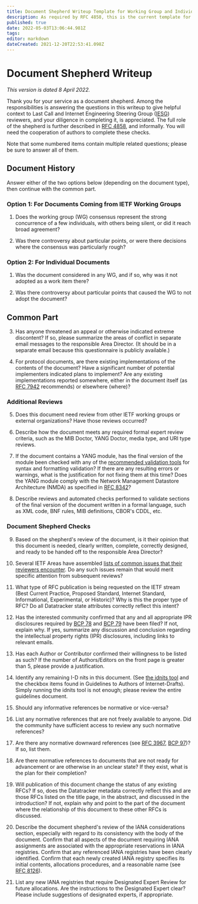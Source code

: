 ```yaml
---
title: Document Shepherd Writeup Template for Working Group and Individual Submissions
description: As required by RFC 4858, this is the current template for the Document Shepherd Write-Up. Changes are expected over time.
published: true
date: 2022-05-03T13:06:44.981Z
tags: 
editor: markdown
dateCreated: 2021-12-20T22:53:41.098Z
---
```


# Document Shepherd Writeup

*This version is dated 8 April 2022.*

Thank you for your service as a document shepherd. Among the responsibilities is answering the questions in this writeup to give helpful context to Last Call and Internet Engineering Steering Group ([IESG](https://www.ietf.org/about/groups/iesg/)) reviewers, and your diligence in completing it, is appreciated. The full role of the shepherd is further described in [RFC 4858](https://www.rfc-editor.org/rfc/rfc4858.html), and informally. You will need the cooperation of authors to complete these checks.

Note that some numbered items contain multiple related questions; please be sure to answer all of them.


## Document History

Answer either of the two options below (depending on the document type), then continue with the common part.

### Option 1: For Documents Coming from IETF Working Groups

1. Does the working group (WG) consensus represent the strong concurrence of a few individuals, with others being silent, or did it reach broad agreement?

2. Was there controversy about particular points, or were there decisions where the consensus was particularly rough?

### Option 2: For Individual Documents

1. Was the document considered in any WG, and if so, why was it not adopted as a work item there?
 
2. Was there controversy about particular points that caused the WG to not adopt the document?

## Common Part
 
3. Has anyone threatened an appeal or otherwise indicated extreme discontent? If so, please summarize the areas of conflict in separate email messages to the responsible Area Director. (It should be in a separate email because this questionnaire is publicly available.)

4. For protocol documents, are there existing implementations of the contents of the document? Have a significant number of potential implementers indicated plans to implement? Are any existing implementations reported somewhere, either in the document itself (as [RFC 7942](https://www.rfc-editor.org/rfc/rfc7942.html) recommends) or elsewhere (where)?

### Additional Reviews

5. Does this document need review from other IETF working groups or external organizations? Have those reviews occurred?

6. Describe how the document meets any required formal expert review criteria, such as the MIB Doctor, YANG Doctor, media type, and URI type reviews.

7. If the document contains a YANG module, has the final version of the module been checked with any of the [recommended validation tools](https://trac.ietf.org/trac/ops/wiki/yang-review-tools) for syntax and formatting validation? If there are any resulting errors or warnings, what is the justification for not fixing them at this time? Does the YANG module comply with the Network Management Datastore Architecture (NMDA) as specified in [RFC 8342](https://www.rfc-editor.org/rfc/rfc8342.html)?

8. Describe reviews and automated checks performed to validate sections of the
   final version of the document written in a formal language, such as XML code,
   BNF rules, MIB definitions, CBOR's CDDL, etc.

### Document Shepherd Checks

9. Based on the shepherd's review of the document, is it their opinion that this document is needed, clearly written, complete, correctly designed, and ready to be handed off to the responsible Area Director?

10. Several IETF Areas have assembled [lists of common issues that their reviewers encounter](https://trac.ietf.org/trac/iesg/wiki/ExpertTopics). Do any such issues remain that would merit specific attention from subsequent reviews?

11. What type of RFC publication is being requested on the IETF stream (Best  Current Practice, Proposed Standard, Internet Standard, Informational, Experimental, or Historic)? Why is this the proper type of RFC? Do all Datatracker state attributes correctly reflect this intent?

12. Has the interested community confirmed that any and all appropriate IPR disclosures required by [BCP 78](https://www.rfc-editor.org/info/bcp78) and [BCP 79](https://www.rfc-editor.org/info/bcp79) have been filed? If not, explain why. If yes, summarize any discussion and conclusion regarding the intellectual property rights (IPR) disclosures, including links to relevant emails.

13. Has each Author or Contributor confirmed their willingness to be listed as such? If the number of Authors/Editors on the front page is greater than 5, please provide a justification.

14. Identify any remaining I-D nits in this document. (See [the idnits tool](http://www.ietf.org/tools/idnits/) and the checkbox items found in Guidelines to Authors of Internet-Drafts). Simply running the idnits tool is not enough; please review the entire guidelines document.

15. Should any informative references be normative or vice-versa?

16. List any normative references that are not freely available to anyone. Did the community have sufficient access to review any such normative references?

17. Are there any normative downward references (see [RFC 3967](https://www.rfc-editor.org/rfc/rfc3967.html), [BCP 97](https://www.rfc-editor.org/info/bcp97))? If so, list them.

18. Are there normative references to documents that are not ready for advancement or are otherwise in an unclear state? If they exist, what is the plan for their completion?

19. Will publication of this document change the status of any existing RFCs? If so, does the Datatracker metadata correctly reflect this and are those RFCs  listed on the title page, in the abstract, and discussed in the  introduction? If not, explain why and point to the part of the document where the relationship of this document to these other RFCs is discussed.

20. Describe the document shepherd's review of the IANA considerations section, especially with regard to its consistency with the body of the document. Confirm that all aspects of the document requiring IANA assignments are associated with the appropriate reservations in IANA registries. Confirm that any referenced IANA registries have been clearly identified. Confirm that each newly created IANA registry specifies its initial contents, allocations procedures, and a reasonable name (see [RFC 8126](https://www.rfc-editor.org/rfc/rfc8126.html)).

21. List any new IANA registries that require Designated Expert Review for future allocations. Are the instructions to the Designated Expert clear? Please include suggestions of designated experts, if appropriate.
